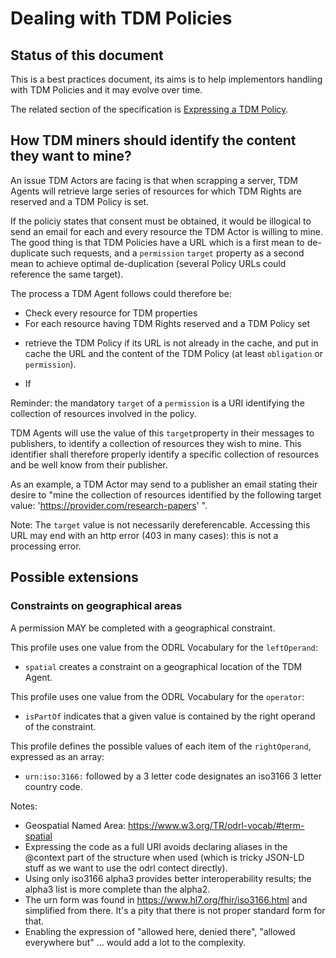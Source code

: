 # Dealing with TDM Policies

## Status of this document

This is a best practices document, its aims is to help implementors handling with TDM Policies and it may evolve over time.

The related section of the specification is [Expressing a TDM Policy](https://w3c.github.io/tdm-reservation-protocol/spec/#sec-policy). 

## How TDM miners should identify the content they want to mine?

An issue TDM Actors are facing is that when scrapping a server, TDM Agents will retrieve large series of resources for which TDM Rights are reserved and a TDM Policy is set. 

If the policiy states that consent must be obtained, it would be illogical to send an email for each and every resource the TDM Actor is willing to mine. The good thing is that TDM Policies have a URL which is a first mean to de-duplicate such requests, and a `permission` `target` property as a second mean to achieve optimal de-duplication (several Policy URLs could reference the same target). 

The process a TDM Agent follows could therefore be:
- Check every resource for TDM properties
- For each resource having TDM Rights reserved and a TDM Policy set
 * retrieve the TDM Policy if its URL is not already in the cache, and put in cache the URL and the content of the TDM Policy (at least `obligation` or `permission`).
- If 


Reminder: the mandatory `target` of a `permission` is a URI identifying the collection of resources involved in the policy.

TDM Agents will use the value of this `target`property in their messages to publishers, to identify a collection of resources they wish to mine. This identifier shall therefore properly identify a specific collection of resources and be well know from their publisher.

As an example, a TDM Actor may send to a publisher an email stating their desire to "mine the collection of resources identified by the following target value: 'https://provider.com/research-papers' ".

Note: The `target` value is not necessarily dereferencable. Accessing this URL may end with an http error (403 in many cases): this is not a processing error.


## Possible extensions

### Constraints on geographical areas

A permission MAY be completed with a geographical constraint. 

This profile uses one value from the ODRL Vocabulary for the `leftOperand`:

- `spatial` creates a constraint on a geographical location of the TDM Agent.

This profile uses one value from the ODRL Vocabulary for the `operator`:

- `isPartOf` indicates that a given value is contained by the right operand of the constraint.

This profile defines the possible values of each item of the `rightOperand`, expressed as an array:

- `urn:iso:3166:` followed by a 3 letter code designates an iso3166 3 letter country code.

Notes:
- Geospatial Named Area: https://www.w3.org/TR/odrl-vocab/#term-spatial
- Expressing the code as a full URI avoids declaring aliases in the @context part of the structure when used (which is tricky JSON-LD stuff as we want to use the odrl contect directly).
- Using only iso3166 alpha3 provides better interoperability results; the alpha3 list is more complete than the alpha2. 
- The urn form was found in https://www.hl7.org/fhir/iso3166.html and simplified from there. It's a pity that there is not proper standard form for that. 
- Enabling the expression of "allowed here, denied there", "allowed everywhere but" ... would add a lot to the complexity. 

